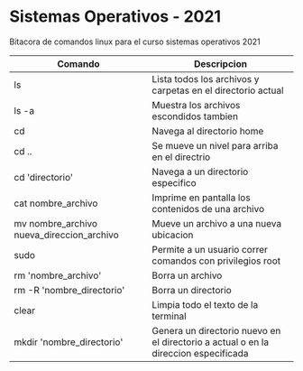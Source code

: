 # Sistemas Operativos - 2021
Bitacora de comandos linux para el curso sistemas operativos 2021

| Comando                                   | Descripcion                                                 |
| ----------------------------------------- | ----------------------------------------------------------- |
| ls                                        | Lista todos los archivos y carpetas en el directorio actual |
| ls -a                                     | Muestra los archivos escondidos tambien                     |
| cd                                        | Navega al directorio home                                   |
| cd ..                                     | Se mueve un nivel para arriba en el directrio               |
| cd 'directorio'                           | Navega a un directorio especifico                           |
| cat nombre_archivo                        | Imprime en pantalla los contenidos de una archivo           |
| mv nombre_archivo nueva_direccion_archivo | Mueve un archivo a una nueva ubicacion                      |
| sudo                                      | Permite a un usuario correr comandos con privilegios root   |
| rm 'nombre_archivo'                       | Borra un archivo                                            |
| rm -R 'nombre_directorio'                 | Borra un directorio                                         |
| clear                                     | Limpia todo el texto de la terminal                         |
| mkdir 'nombre_directorio'                 | Genera un directorio nuevo en el directorio a actual o en la direccion especificada |
